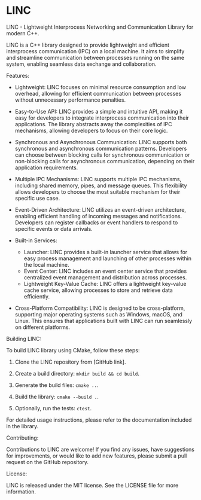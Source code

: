 # LINC
LINC - Lightweight Interprocess Networking and Communication Library for modern C++.

LINC is a C++ library designed to provide lightweight and efficient interprocess communication (IPC) on a local machine. It aims to simplify and streamline communication between processes running on the same system, enabling seamless data exchange and collaboration.

Features:

- Lightweight: LINC focuses on minimal resource consumption and low overhead, allowing for efficient communication between processes without unnecessary performance penalties.

- Easy-to-Use API: LINC provides a simple and intuitive API, making it easy for developers to integrate interprocess communication into their applications. The library abstracts away the complexities of IPC mechanisms, allowing developers to focus on their core logic.

- Synchronous and Asynchronous Communication: LINC supports both synchronous and asynchronous communication patterns. Developers can choose between blocking calls for synchronous communication or non-blocking calls for asynchronous communication, depending on their application requirements.

- Multiple IPC Mechanisms: LINC supports multiple IPC mechanisms, including shared memory, pipes, and message queues. This flexibility allows developers to choose the most suitable mechanism for their specific use case.

- Event-Driven Architecture: LINC utilizes an event-driven architecture, enabling efficient handling of incoming messages and notifications. Developers can register callbacks or event handlers to respond to specific events or data arrivals.

- Built-in Services:
    - Launcher: LINC provides a built-in launcher service that allows for easy process management and launching of other processes within the local machine.
    - Event Center: LINC includes an event center service that provides centralized event management and distribution across processes.
    - Lightweight Key-Value Cache: LINC offers a lightweight key-value cache service, allowing processes to store and retrieve data efficiently.

- Cross-Platform Compatibility: LINC is designed to be cross-platform, supporting major operating systems such as Windows, macOS, and Linux. This ensures that applications built with LINC can run seamlessly on different platforms.

Building LINC:

To build LINC library using CMake, follow these steps:

1. Clone the LINC repository from [GitHub link].

2. Create a build directory: `mkdir build && cd build`.

3. Generate the build files: `cmake ..`.

4. Build the library: `cmake --build .`.

5. Optionally, run the tests: `ctest`.

For detailed usage instructions, please refer to the documentation included in the library.

Contributing:

Contributions to LINC are welcome! If you find any issues, have suggestions for improvements, or would like to add new features, please submit a pull request on the GitHub repository.

License:

LINC is released under the MIT license. See the LICENSE file for more information.
